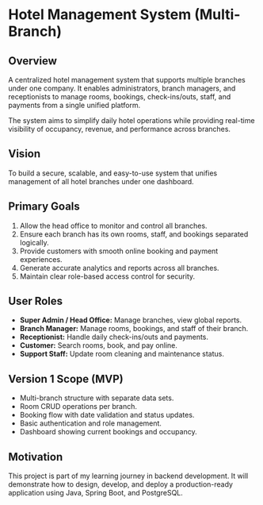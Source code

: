 # Hotel Management System (Multi-Branch)

## Overview
A centralized hotel management system that supports multiple branches under one company.
It enables administrators, branch managers, and receptionists to manage rooms, bookings,
check-ins/outs, staff, and payments from a single unified platform.

The system aims to simplify daily hotel operations while providing real-time visibility
of occupancy, revenue, and performance across branches.


## Vision
To build a secure, scalable, and easy-to-use system that unifies management
of all hotel branches under one dashboard.

## Primary Goals
1. Allow the head office to monitor and control all branches.
2. Ensure each branch has its own rooms, staff, and bookings separated logically.
3. Provide customers with smooth online booking and payment experiences.
4. Generate accurate analytics and reports across all branches.
5. Maintain clear role-based access control for security.

## User Roles
- **Super Admin / Head Office:** Manage branches, view global reports.
- **Branch Manager:** Manage rooms, bookings, and staff of their branch.
- **Receptionist:** Handle daily check-ins/outs and payments.
- **Customer:** Search rooms, book, and pay online.
- **Support Staff:** Update room cleaning and maintenance status.

## Version 1 Scope (MVP)
- Multi-branch structure with separate data sets.
- Room CRUD operations per branch.
- Booking flow with date validation and status updates.
- Basic authentication and role management.
- Dashboard showing current bookings and occupancy.

## Motivation
This project is part of my learning journey in backend development.
It will demonstrate how to design, develop, and deploy a production-ready application using
Java, Spring Boot, and PostgreSQL.

